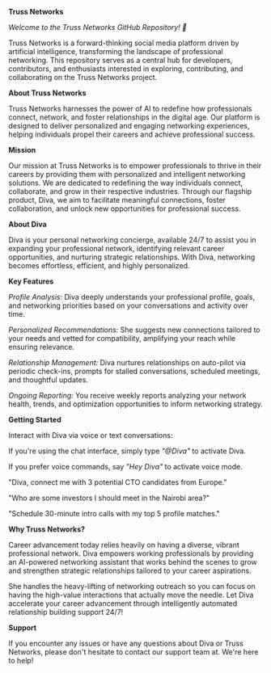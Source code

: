 

**Truss Networks**

*Welcome to the Truss Networks GitHub Repository! 🚀*

Truss Networks is a forward-thinking social media platform driven by artificial intelligence, transforming the landscape of professional networking. This repository serves as a central hub for developers, contributors, and enthusiasts interested in exploring, contributing, and collaborating on the Truss Networks project.

**About Truss Networks**

Truss Networks harnesses the power of AI to redefine how professionals connect, network, and foster relationships in the digital age. Our platform is designed to deliver personalized and engaging networking experiences, helping individuals propel their careers and achieve professional success.

**Mission**

Our mission at Truss Networks is to empower professionals to thrive in their careers by providing them with personalized and intelligent networking solutions. We are dedicated to redefining the way individuals connect, collaborate, and grow in their respective industries. Through our flagship product, Diva, we aim to facilitate meaningful connections, foster collaboration, and unlock new opportunities for professional success.

**About Diva**

Diva is your personal networking concierge, available 24/7 to assist you in expanding your professional network, identifying relevant career opportunities, and nurturing strategic relationships. With Diva, networking becomes effortless, efficient, and highly personalized.

**Key Features**

*Profile Analysis:* Diva deeply understands your professional profile, goals, and networking priorities based on your conversations and activity over time.

*Personalized Recommendations:* She suggests new connections tailored to your needs and vetted for compatibility, amplifying your reach while ensuring relevance.

*Relationship Management:* Diva nurtures relationships on auto-pilot via periodic check-ins, prompts for stalled conversations, scheduled meetings, and thoughtful updates.

*Ongoing Reporting:* You receive weekly reports analyzing your network health, trends, and optimization opportunities to inform networking strategy.

**Getting Started**

Interact with Diva via voice or text conversations:

If you're using the chat interface, simply type *"@Diva"* to activate Diva.

If you prefer voice commands, say *"Hey Diva"* to activate voice mode.

"Diva, connect me with 3 potential CTO candidates from Europe."

"Who are some investors I should meet in the Nairobi area?"

"Schedule 30-minute intro calls with my top 5 profile matches."


**Why Truss Networks?**

Career advancement today relies heavily on having a diverse, vibrant professional network. Diva empowers working professionals by providing an AI-powered networking assistant that works behind the scenes to grow and strengthen strategic relationships tailored to your career aspirations.

She handles the heavy-lifting of networking outreach so you can focus on having the high-value interactions that actually move the needle. Let Diva accelerate your career advancement through intelligently automated relationship building support 24/7!

**Support**

If you encounter any issues or have any questions about Diva or Truss Networks, please don't hesitate to contact our support team at. We're here to help!
